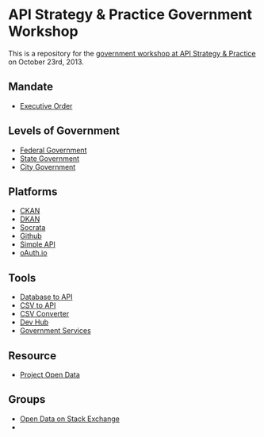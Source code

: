 API Strategy & Practice Government Workshop
=====================

This is a repository for the [government workshop at API Strategy &amp; Practice](http://www.apistrategyconference.com/2013SF/workshops.php) on October 23rd, 2013.

## Mandate
* [Executive Order](http://www.whitehouse.gov/the-press-office/2013/05/09/executive-order-making-open-and-machine-readable-new-default-government-)

## Levels of Government
* [Federal Government](federal-government.md)
* [State Government](state-government.md)
* [City Government](city-government.md)

## Platforms
* [CKAN](http://ckan.org)
* [DKAN](https://drupal.org/project/dkan)
* [Socrata](http://www.socrata.com/)
* [Github](http://github.com)
* [Simple API](http://simple-api.github.io/central/)
* [oAuth.io](http://oauth.io/)

## Tools
* [Database to API](https://github.com/project-open-data/db-to-api)
* [CSV to API](https://github.com/project-open-data/csv-to-api)
* [CSV Converter](http://kinlane.github.io/csv-converter/)
* [Dev Hub ](http://kinlane.github.io/dev-hub/)
* [Government Services](http://kinlane.github.io/government-services-schema-from-google-spreadsheet-in-javascript/)

## Resource
* [Project Open Data](http://project-open-data.github.io/)

## Groups
* [Open Data on Stack Exchange](http://opendata.stackexchange.com/)
* 
